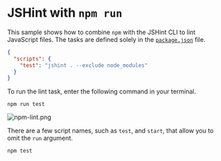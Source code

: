 # JSHint with `npm run`

This sample shows how to combine `npm` with the JSHint CLI to lint JavaScript files. The tasks are defined solely in the [`package.json`][2] file.

```json
{
  "scripts": {
    "test": "jshint . --exclude node_modules"
  }
}
```
To run the lint task, enter the following command in your terminal.

```shell
npm run test
```

![npm-lint.png][1]

There are a few script names, such as `test`, and `start`, that allow you to omit the `run` argument.

```shell
npm test
```

[1]: http://i.imgur.com/eETDUgq.png
[2]: https://github.com/buildfirst/buildfirst/tree/master/appendix/picking-your-build-tool/01_jshint-npm-run/package.json
